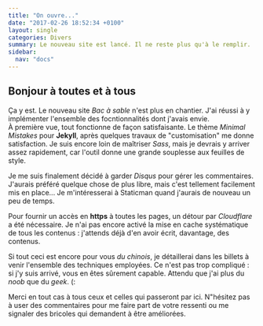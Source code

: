 ```yaml
---
title: "On ouvre..."
date: "2017-02-26 18:52:34 +0100"
layout: single
categories: Divers
summary: Le nouveau site est lancé. Il ne reste plus qu'à le remplir.
sidebar:
  nav: "docs"
---
```


## Bonjour à toutes et à tous
Ça y est. Le nouveau site *Bac à sable* n'est plus en chantier. J'ai réussi à y implémenter l'ensemble des focntionnalités dont j'avais envie.   
À première vue, tout fonctionne de façon satisfaisante.
Le thème *Minimal Mistakes* pour **Jekyll**, après quelques travaux de "customisation" me donne satisfaction. Je suis encore loin de maîtriser *Sass*, mais je devrais y arriver assez rapidement, car l'outil donne une grande souplesse aux feuilles de style.  

Je me suis finalement décidé à garder *Disqus* pour gérer les commentaires. J'aurais préféré quelque chose de plus libre, mais c'est tellement facilement mis en place... Je m'intéresserai à Staticman quand j'aurais de nouveau un peu de temps.  

Pour fournir un accès en **https** à toutes les pages, un détour par *Cloudflare* a été nécessaire. Je n'ai pas encore activé la mise en cache systématique de tous les contenus : j'attends déjà d'en avoir écrit, davantage, des contenus.  

Si tout ceci est encore pour vous *du chinois*, je détaillerai dans les billets à venir l'ensemble des techniques employées. Ce n'est pas trop compliqué : si j'y suis arrivé, vous en êtes sûrement capable. Attendu que j'ai plus du *noob* que du *geek*. (:

Merci en tout cas à tous ceux et celles qui passeront par ici. N"hésitez pas à user des commentaires pour me faire part de votre ressenti ou me signaler des bricoles qui demandent à être améliorées.

